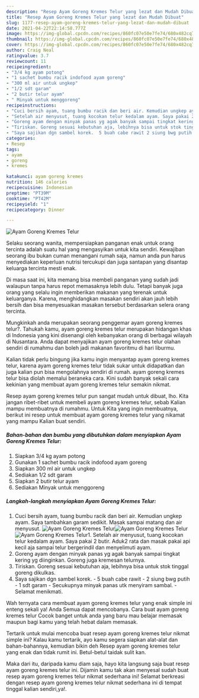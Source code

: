 ```yaml
---
description: "Resep Ayam Goreng Kremes Telur yang lezat dan Mudah Dibuat"
title: "Resep Ayam Goreng Kremes Telur yang lezat dan Mudah Dibuat"
slug: 1177-resep-ayam-goreng-kremes-telur-yang-lezat-dan-mudah-dibuat
date: 2021-04-22T22:14:58.777Z
image: https://img-global.cpcdn.com/recipes/860fc07e50e7fe74/680x482cq70/ayam-goreng-kremes-telur-foto-resep-utama.jpg
thumbnail: https://img-global.cpcdn.com/recipes/860fc07e50e7fe74/680x482cq70/ayam-goreng-kremes-telur-foto-resep-utama.jpg
cover: https://img-global.cpcdn.com/recipes/860fc07e50e7fe74/680x482cq70/ayam-goreng-kremes-telur-foto-resep-utama.jpg
author: Craig Neal
ratingvalue: 3.7
reviewcount: 11
recipeingredient:
- "3/4 kg ayam potong"
- "1 sachet bumbu racik indofood ayam goreng"
- "300 ml air untuk ungkep"
- "1/2 sdt garam"
- "2 butir telur ayam"
- " Minyak untuk menggoreng"
recipeinstructions:
- "Cuci bersih ayam, tuang bumbu racik dan beri air. Kemudian ungkep ayam. Saya tambahkan garam sedikit. Masak sampai matang dan air menyusut."
- "Setelah air menyusut, tuang kocokan telur kedalam ayam. Saya pakai 2 butir. Aduk2 rata dan masak pakai api kecil aja sampai telur bergerindil dan menyelimuti ayam."
- "Goreng ayam dengan minyak panas yg agak banyak sampai tingkat kering yg diinginkan. Goreng juga kremesan telurnya."
- "Tiriskan. Goreng sesuai kebutuhan aja, lebihnya bisa untuk stok tinggal goreng dikulkas."
- "Saya sajikan dgn sambel korek.  5 buah cabe rawit 2 siung bwg putih 1 sdt garam Secukupnya minyak panas utk menyiram sambal.  Selamat menikmati."
categories:
- Resep
tags:
- ayam
- goreng
- kremes

katakunci: ayam goreng kremes 
nutrition: 146 calories
recipecuisine: Indonesian
preptime: "PT39M"
cooktime: "PT42M"
recipeyield: "1"
recipecategory: Dinner

---
```



![Ayam Goreng Kremes Telur](https://img-global.cpcdn.com/recipes/860fc07e50e7fe74/680x482cq70/ayam-goreng-kremes-telur-foto-resep-utama.jpg)

Selaku seorang wanita, mempersiapkan panganan enak untuk orang tercinta adalah suatu hal yang mengasyikan untuk kita sendiri. Kewajiban seorang ibu bukan cuman menangani rumah saja, namun anda pun harus menyediakan keperluan nutrisi tercukupi dan juga santapan yang disantap keluarga tercinta mesti enak.

Di masa  saat ini, kita memang bisa membeli panganan yang sudah jadi walaupun tanpa harus repot memasaknya lebih dulu. Tetapi banyak juga orang yang selalu ingin memberikan makanan yang terenak untuk keluarganya. Karena, menghidangkan masakan sendiri akan jauh lebih bersih dan bisa menyesuaikan masakan tersebut berdasarkan selera orang tercinta. 



Mungkinkah anda merupakan seorang penggemar ayam goreng kremes telur?. Tahukah kamu, ayam goreng kremes telur merupakan hidangan khas di Indonesia yang kini disenangi oleh kebanyakan orang di berbagai wilayah di Nusantara. Anda dapat menyajikan ayam goreng kremes telur olahan sendiri di rumahmu dan boleh jadi makanan favoritmu di hari liburmu.

Kalian tidak perlu bingung jika kamu ingin menyantap ayam goreng kremes telur, karena ayam goreng kremes telur tidak sukar untuk didapatkan dan juga kalian pun bisa mengolahnya sendiri di rumah. ayam goreng kremes telur bisa diolah memalui beraneka cara. Kini sudah banyak sekali cara kekinian yang membuat ayam goreng kremes telur semakin nikmat.

Resep ayam goreng kremes telur pun sangat mudah untuk dibuat, lho. Kita jangan ribet-ribet untuk membeli ayam goreng kremes telur, sebab Kalian mampu membuatnya di rumahmu. Untuk Kita yang ingin membuatnya, berikut ini resep untuk membuat ayam goreng kremes telur yang nikamat yang mampu Kalian buat sendiri.

<!--inarticleads1-->

##### Bahan-bahan dan bumbu yang dibutuhkan dalam menyiapkan Ayam Goreng Kremes Telur:

1. Siapkan 3/4 kg ayam potong
1. Gunakan 1 sachet bumbu racik indofood ayam goreng
1. Siapkan 300 ml air untuk ungkep
1. Sediakan 1/2 sdt garam
1. Siapkan 2 butir telur ayam
1. Sediakan  Minyak untuk menggoreng




<!--inarticleads2-->

##### Langkah-langkah menyiapkan Ayam Goreng Kremes Telur:

1. Cuci bersih ayam, tuang bumbu racik dan beri air. Kemudian ungkep ayam. Saya tambahkan garam sedikit. Masak sampai matang dan air menyusut.
<img src="https://img-global.cpcdn.com/steps/e68af6a404215f7f/160x128cq70/ayam-goreng-kremes-telur-langkah-memasak-1-foto.jpg" alt="Ayam Goreng Kremes Telur"><img src="https://img-global.cpcdn.com/steps/18ace4adc789508f/160x128cq70/ayam-goreng-kremes-telur-langkah-memasak-1-foto.jpg" alt="Ayam Goreng Kremes Telur"><img src="https://img-global.cpcdn.com/steps/999a5b28d27f36ec/160x128cq70/ayam-goreng-kremes-telur-langkah-memasak-1-foto.jpg" alt="Ayam Goreng Kremes Telur">1. Setelah air menyusut, tuang kocokan telur kedalam ayam. Saya pakai 2 butir. Aduk2 rata dan masak pakai api kecil aja sampai telur bergerindil dan menyelimuti ayam.
1. Goreng ayam dengan minyak panas yg agak banyak sampai tingkat kering yg diinginkan. Goreng juga kremesan telurnya.
1. Tiriskan. Goreng sesuai kebutuhan aja, lebihnya bisa untuk stok tinggal goreng dikulkas.
1. Saya sajikan dgn sambel korek.  - 5 buah cabe rawit - 2 siung bwg putih - 1 sdt garam - Secukupnya minyak panas utk menyiram sambal.  - Selamat menikmati.




Wah ternyata cara membuat ayam goreng kremes telur yang enak simple ini enteng sekali ya! Anda Semua dapat mencobanya. Cara buat ayam goreng kremes telur Cocok banget untuk anda yang baru mau belajar memasak maupun bagi kamu yang telah hebat dalam memasak.

Tertarik untuk mulai mencoba buat resep ayam goreng kremes telur nikmat simple ini? Kalau kamu tertarik, ayo kamu segera siapkan alat-alat dan bahan-bahannya, kemudian bikin deh Resep ayam goreng kremes telur yang enak dan tidak rumit ini. Betul-betul taidak sulit kan. 

Maka dari itu, daripada kamu diam saja, hayo kita langsung saja buat resep ayam goreng kremes telur ini. Dijamin kamu tak akan menyesal sudah buat resep ayam goreng kremes telur nikmat sederhana ini! Selamat berkreasi dengan resep ayam goreng kremes telur nikmat sederhana ini di tempat tinggal kalian sendiri,ya!.

